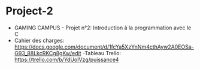 # Project-2
- GAMING CAMPUS -
Projet n°2: Introduction à la programmation avec le C
- Cahier des charges: https://docs.google.com/document/d/1fcYa5XzYnNm4cthAyw2A0EOSa-G93_88LkcRKCg8gKw/edit
-Tableau Trello: https://trello.com/b/YdUoIVzg/puissance4
